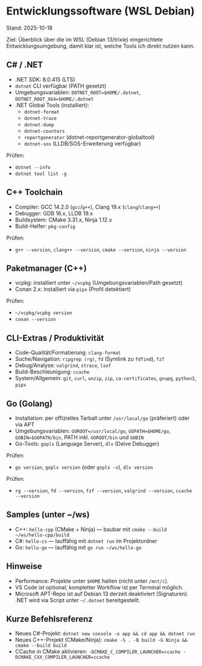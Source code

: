 # Entwicklungssoftware (WSL Debian)

Stand: 2025-10-18

Ziel: Überblick über die im WSL (Debian 13/trixie) eingerichtete Entwicklungsumgebung, damit klar ist, welche Tools ich direkt nutzen kann.

## C# / .NET
- .NET SDK: 8.0.415 (LTS)
- `dotnet` CLI verfügbar (PATH gesetzt)
- Umgebungsvariablen: `DOTNET_ROOT=$HOME/.dotnet`, `DOTNET_ROOT_X64=$HOME/.dotnet`
- .NET Global Tools (installiert):
  - `dotnet-format`
  - `dotnet-trace`
  - `dotnet-dump`
  - `dotnet-counters`
  - `reportgenerator` (dotnet-reportgenerator-globaltool)
  - `dotnet-sos` (LLDB/SOS-Erweiterung verfügbar)

Prüfen:
- `dotnet --info`
- `dotnet tool list -g`

## C++ Toolchain
- Compiler: GCC 14.2.0 (`gcc`/`g++`), Clang 19.x (`clang`/`clang++`)
- Debugger: GDB 16.x, LLDB 19.x
- Buildsystem: CMake 3.31.x, Ninja 1.12.x
- Build-Helfer: `pkg-config`

Prüfen:
- `g++ --version`, `clang++ --version`, `cmake --version`, `ninja --version`

## Paketmanager (C++)
- vcpkg: installiert unter `~/vcpkg` (Umgebungsvariablen/Path gesetzt)
- Conan 2.x: installiert via `pipx` (Profil detektiert)

Prüfen:
- `~/vcpkg/vcpkg version`
- `conan --version`

## CLI-Extras / Produktivität
- Code-Qualität/Formatierung: `clang-format`
- Suche/Navigation: `ripgrep (rg)`, `fd` (Symlink zu `fdfind`), `fzf`
- Debug/Analyse: `valgrind`, `strace`, `lsof`
- Build-Beschleunigung: `ccache`
- System/Allgemein: `git`, `curl`, `unzip`, `zip`, `ca-certificates`, `gnupg`, `python3`, `pipx`

## Go (Golang)
- Installation: per offizielles Tarball unter `/usr/local/go` (präferiert) oder via APT
- Umgebungsvariablen: `GOROOT=/usr/local/go`, `GOPATH=$HOME/go`, `GOBIN=$GOPATH/bin`, PATH inkl. `GOROOT/bin` und `GOBIN`
- Go-Tools: `gopls` (Language Server), `dlv` (Delve Debugger)

Prüfen:
- `go version`, `gopls version` (oder `gopls -v`), `dlv version`

Prüfen:
- `rg --version`, `fd --version`, `fzf --version`, `valgrind --version`, `ccache --version`

## Samples (unter ~/ws)
- C++: `hello-cpp` (CMake + Ninja) — baubar mit `cmake --build ~/ws/hello-cpp/build`
- C#: `hello-cs` — lauffähig mit `dotnet run` im Projektordner
- Go: `hello-go` — lauffähig mit `go run ~/ws/hello-go`

## Hinweise
- Performance: Projekte unter `$HOME` halten (nicht unter `/mnt/c`).
- VS Code ist optional; kompletter Workflow ist per Terminal möglich.
- Microsoft APT-Repo ist auf Debian 13 derzeit deaktiviert (Signaturen). .NET wird via Script unter `~/.dotnet` bereitgestellt.

## Kurze Befehlsreferenz
- Neues C#-Projekt: `dotnet new console -o app && cd app && dotnet run`
- Neues C++-Projekt (CMake/Ninja): `cmake -S . -B build -G Ninja && cmake --build build`
- CCache in CMake aktivieren: `-DCMAKE_C_COMPILER_LAUNCHER=ccache -DCMAKE_CXX_COMPILER_LAUNCHER=ccache`
